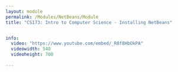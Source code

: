 ```yaml
---
layout: module
permalink: /Modules/NetBeans/Module
title: "CS173: Intro to Computer Science - Installing NetBeans"


info:
  video: "https://www.youtube.com/embed/_R8f8HbOkPA"
  videowidth: 540
  videoheight: 700
  
---
```


